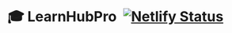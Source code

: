 # 🎓 LearnHubPro &nbsp;[![Netlify Status](https://api.netlify.com/api/v1/badges/bfbda515-2023-40a2-84e3-346d8c65abc3/deploy-status)](https://app.netlify.com/sites/learnhubpro/deploys)
